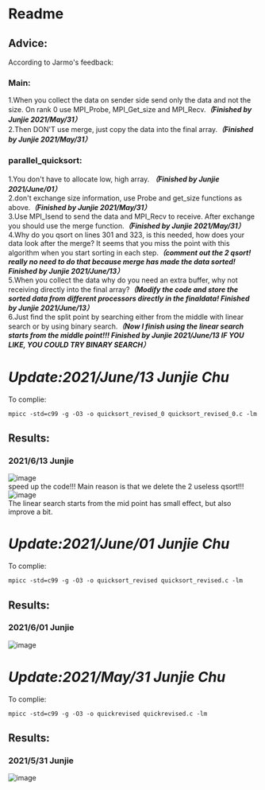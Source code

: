# Readme
## Advice:
According to Jarmo's feedback:  
### Main: 
1.When you collect the data on sender side send only the data and not the size. On rank 0 use MPI_Probe, MPI_Get_size and MPI_Recv.***（Finished by Junjie 2021/May/31）***     
2.Then DON'T use merge, just copy the data into the final array.***（Finished by Junjie 2021/May/31）***   
### parallel_quicksort: 
1.You don't have to allocate low, high array. ***（Finished by Junjie 2021/June/01）***     
2.don't exchange size information, use Probe and get_size functions as above.***（Finished by Junjie 2021/May/31）***   
3.Use MPI_Isend to send the data and MPI_Recv to receive. After exchange you should use the merge function.***（Finished by Junjie 2021/May/31）***   
4.Why do you qsort on lines 301 and 323, is this needed, how does your data look after the merge? It seems that you miss the point with this algorithm when you start sorting in each step.***（comment out the 2 qsort! really no need to do that because merge has made the data sorted! Finished by Junjie 2021/June/13）***       
5.When you collect the data why do you need an extra buffer, why not receiving directly into the final array?***（Modify the code and store the sorted data from different processors directly in the finaldata! Finished by Junjie 2021/June/13）***    
6.Just find the split point by searching either from the middle with linear search or by using binary search.***（Now I finish using the linear search starts from the middle point!!! Finished by Junjie 2021/June/13 IF YOU LIKE, YOU COULD TRY BINARY SEARCH）***    

# *Update:2021/June/13 Junjie Chu*  
To complie:  
```
mpicc -std=c99 -g -O3 -o quicksort_revised_0 quicksort_revised_0.c -lm
```
## Results:
### 2021/6/13 Junjie
![image](https://user-images.githubusercontent.com/65893273/121814468-d928d700-cca3-11eb-981e-068a1b59027a.png)    
speed up the code!!! Main reason is that we delete the 2 useless qsort!!!     
![image](https://user-images.githubusercontent.com/65893273/121863827-d4f5cb80-cd2e-11eb-9b50-44490c3080f8.png)  
The linear search starts from the mid point has small effect, but also improve a bit.  



# *Update:2021/June/01 Junjie Chu*  
To complie:  
```
mpicc -std=c99 -g -O3 -o quicksort_revised quicksort_revised.c -lm
```
## Results:
### 2021/6/01 Junjie
![image](https://user-images.githubusercontent.com/65893273/120345782-5e6bcd80-c32d-11eb-8d60-455427a874e1.png)  

# *Update:2021/May/31 Junjie Chu*  
To complie:  
```
mpicc -std=c99 -g -O3 -o quickrevised quickrevised.c -lm
```

## Results:
### 2021/5/31 Junjie
![image](https://user-images.githubusercontent.com/65893273/120116501-0e6cf980-c1bb-11eb-9a48-b47b10d7f0bb.png)  
